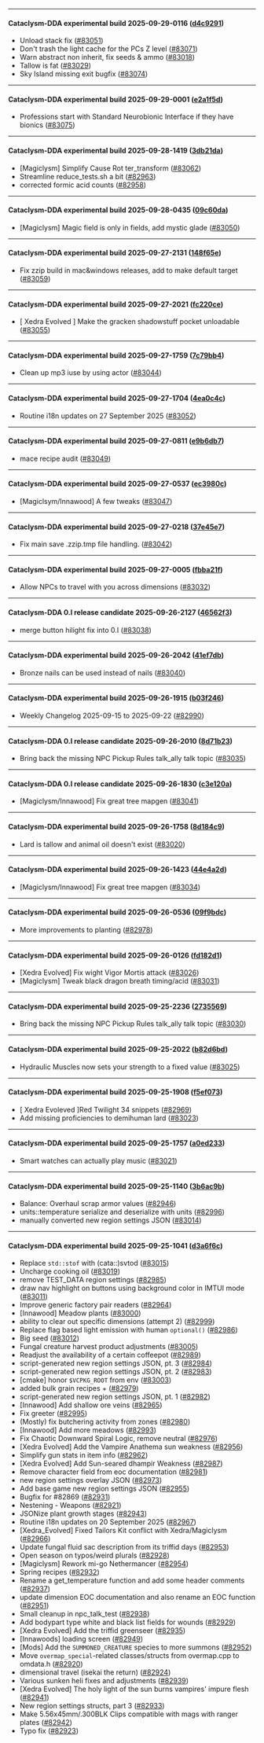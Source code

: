 
---

#### Cataclysm-DDA experimental build 2025-09-29-0116 ([d4c9291](https://github.com/CleverRaven/Cataclysm-DDA/releases/tag/cdda-experimental-2025-09-29-0116))

* Unload stack fix ([#83051](https://github.com/CleverRaven/Cataclysm-DDA/pull/83051))
* Don't trash the light cache for the PCs Z level ([#83071](https://github.com/CleverRaven/Cataclysm-DDA/pull/83071))
* Warn abstract non inherit, fix seeds & ammo ([#83018](https://github.com/CleverRaven/Cataclysm-DDA/pull/83018))
* Tallow is fat ([#83029](https://github.com/CleverRaven/Cataclysm-DDA/pull/83029))
* Sky Island missing exit bugfix ([#83074](https://github.com/CleverRaven/Cataclysm-DDA/pull/83074))

---

#### Cataclysm-DDA experimental build 2025-09-29-0001 ([e2a1f5d](https://github.com/CleverRaven/Cataclysm-DDA/releases/tag/cdda-experimental-2025-09-29-0001))

* Professions start with Standard Neurobionic Interface if they have bionics ([#83075](https://github.com/CleverRaven/Cataclysm-DDA/pull/83075))

---

#### Cataclysm-DDA experimental build 2025-09-28-1419 ([3db21da](https://github.com/CleverRaven/Cataclysm-DDA/releases/tag/cdda-experimental-2025-09-28-1419))

* [Magiclysm] Simplify Cause Rot ter_transform ([#83062](https://github.com/CleverRaven/Cataclysm-DDA/pull/83062))
* Streamline reduce_tests.sh a bit ([#82963](https://github.com/CleverRaven/Cataclysm-DDA/pull/82963))
* corrected formic acid counts ([#82958](https://github.com/CleverRaven/Cataclysm-DDA/pull/82958))

---

#### Cataclysm-DDA experimental build 2025-09-28-0435 ([09c60da](https://github.com/CleverRaven/Cataclysm-DDA/releases/tag/cdda-experimental-2025-09-28-0435))

* [Magiclysm] Magic field is only in fields, add mystic glade ([#83050](https://github.com/CleverRaven/Cataclysm-DDA/pull/83050))

---

#### Cataclysm-DDA experimental build 2025-09-27-2131 ([148f65e](https://github.com/CleverRaven/Cataclysm-DDA/releases/tag/cdda-experimental-2025-09-27-2131))

* Fix zzip build in mac&windows releases, add to make default target ([#83059](https://github.com/CleverRaven/Cataclysm-DDA/pull/83059))

---

#### Cataclysm-DDA experimental build 2025-09-27-2021 ([fc220ce](https://github.com/CleverRaven/Cataclysm-DDA/releases/tag/cdda-experimental-2025-09-27-2021))

* [ Xedra Evolved ] Make the gracken shadowstuff pocket unloadable ([#83055](https://github.com/CleverRaven/Cataclysm-DDA/pull/83055))

---

#### Cataclysm-DDA experimental build 2025-09-27-1759 ([7c79bb4](https://github.com/CleverRaven/Cataclysm-DDA/releases/tag/cdda-experimental-2025-09-27-1759))

* Clean up mp3 iuse by using actor ([#83044](https://github.com/CleverRaven/Cataclysm-DDA/pull/83044))

---

#### Cataclysm-DDA experimental build 2025-09-27-1704 ([4ea0c4c](https://github.com/CleverRaven/Cataclysm-DDA/releases/tag/cdda-experimental-2025-09-27-1704))

* Routine i18n updates on 27 September 2025 ([#83052](https://github.com/CleverRaven/Cataclysm-DDA/pull/83052))

---

#### Cataclysm-DDA experimental build 2025-09-27-0811 ([e9b6db7](https://github.com/CleverRaven/Cataclysm-DDA/releases/tag/cdda-experimental-2025-09-27-0811))

* mace recipe audit ([#83049](https://github.com/CleverRaven/Cataclysm-DDA/pull/83049))

---

#### Cataclysm-DDA experimental build 2025-09-27-0537 ([ec3980c](https://github.com/CleverRaven/Cataclysm-DDA/releases/tag/cdda-experimental-2025-09-27-0537))

* [Magiclsym/Innawood] A few tweaks ([#83047](https://github.com/CleverRaven/Cataclysm-DDA/pull/83047))

---

#### Cataclysm-DDA experimental build 2025-09-27-0218 ([37e45e7](https://github.com/CleverRaven/Cataclysm-DDA/releases/tag/cdda-experimental-2025-09-27-0218))

* Fix main save .zzip.tmp file handling. ([#83042](https://github.com/CleverRaven/Cataclysm-DDA/pull/83042))

---

#### Cataclysm-DDA experimental build 2025-09-27-0005 ([fbba21f](https://github.com/CleverRaven/Cataclysm-DDA/releases/tag/cdda-experimental-2025-09-27-0005))

* Allow NPCs to travel with you across dimensions ([#83032](https://github.com/CleverRaven/Cataclysm-DDA/pull/83032))

---

#### Cataclysm-DDA 0.I release candidate 2025-09-26-2127 ([46562f3](https://github.com/CleverRaven/Cataclysm-DDA/releases/tag/cdda-0.I-2025-09-26-2127))

* merge button hilight fix into 0.I ([#83038](https://github.com/CleverRaven/Cataclysm-DDA/pull/83038))

---

#### Cataclysm-DDA experimental build 2025-09-26-2042 ([41ef7db](https://github.com/CleverRaven/Cataclysm-DDA/releases/tag/cdda-experimental-2025-09-26-2042))

* Bronze nails can be used instead of nails ([#83040](https://github.com/CleverRaven/Cataclysm-DDA/pull/83040))

---

#### Cataclysm-DDA experimental build 2025-09-26-1915 ([b03f246](https://github.com/CleverRaven/Cataclysm-DDA/releases/tag/cdda-experimental-2025-09-26-1915))

* Weekly Changelog 2025-09-15 to 2025-09-22 ([#82990](https://github.com/CleverRaven/Cataclysm-DDA/pull/82990))

---

#### Cataclysm-DDA 0.I release candidate 2025-09-26-2010 ([8d71b23](https://github.com/CleverRaven/Cataclysm-DDA/releases/tag/cdda-0.I-2025-09-26-2010))

* Bring back the missing NPC Pickup Rules talk_ally talk topic ([#83035](https://github.com/CleverRaven/Cataclysm-DDA/pull/83035))

---

#### Cataclysm-DDA 0.I release candidate 2025-09-26-1830 ([c3e120a](https://github.com/CleverRaven/Cataclysm-DDA/releases/tag/cdda-0.I-2025-09-26-1830))

* [Magiclysm/Innawood] Fix great tree mapgen ([#83041](https://github.com/CleverRaven/Cataclysm-DDA/pull/83041))

---

#### Cataclysm-DDA experimental build 2025-09-26-1758 ([8d184c9](https://github.com/CleverRaven/Cataclysm-DDA/releases/tag/cdda-experimental-2025-09-26-1758))

* Lard is tallow and animal oil doesn't exist ([#83020](https://github.com/CleverRaven/Cataclysm-DDA/pull/83020))

---

#### Cataclysm-DDA experimental build 2025-09-26-1423 ([44e4a2d](https://github.com/CleverRaven/Cataclysm-DDA/releases/tag/cdda-experimental-2025-09-26-1423))

* [Magiclysm/Innawood] Fix great tree mapgen ([#83034](https://github.com/CleverRaven/Cataclysm-DDA/pull/83034))

---

#### Cataclysm-DDA experimental build 2025-09-26-0536 ([09f9bdc](https://github.com/CleverRaven/Cataclysm-DDA/releases/tag/cdda-experimental-2025-09-26-0536))

* More improvements to planting ([#82978](https://github.com/CleverRaven/Cataclysm-DDA/pull/82978))

---

#### Cataclysm-DDA experimental build 2025-09-26-0126 ([fd182d1](https://github.com/CleverRaven/Cataclysm-DDA/releases/tag/cdda-experimental-2025-09-26-0126))

* [Xedra Evolved] Fix wight Vigor Mortis attack ([#83026](https://github.com/CleverRaven/Cataclysm-DDA/pull/83026))
* [Magiclysm] Tweak black dragon breath timing/acid ([#83031](https://github.com/CleverRaven/Cataclysm-DDA/pull/83031))

---

#### Cataclysm-DDA experimental build 2025-09-25-2236 ([2735569](https://github.com/CleverRaven/Cataclysm-DDA/releases/tag/cdda-experimental-2025-09-25-2236))

* Bring back the missing NPC Pickup Rules talk_ally talk topic ([#83030](https://github.com/CleverRaven/Cataclysm-DDA/pull/83030))

---

#### Cataclysm-DDA experimental build 2025-09-25-2022 ([b82d6bd](https://github.com/CleverRaven/Cataclysm-DDA/releases/tag/cdda-experimental-2025-09-25-2022))

* Hydraulic Muscles now sets your strength to a fixed value ([#83025](https://github.com/CleverRaven/Cataclysm-DDA/pull/83025))

---

#### Cataclysm-DDA experimental build 2025-09-25-1908 ([f5ef073](https://github.com/CleverRaven/Cataclysm-DDA/releases/tag/cdda-experimental-2025-09-25-1908))

* [ Xedra Evoleved ]Red Twilight 34 snippets ([#82969](https://github.com/CleverRaven/Cataclysm-DDA/pull/82969))
* Add missing proficiencies to demihuman lard ([#83023](https://github.com/CleverRaven/Cataclysm-DDA/pull/83023))

---

#### Cataclysm-DDA experimental build 2025-09-25-1757 ([a0ed233](https://github.com/CleverRaven/Cataclysm-DDA/releases/tag/cdda-experimental-2025-09-25-1757))

* Smart watches can actually play music ([#83021](https://github.com/CleverRaven/Cataclysm-DDA/pull/83021))

---

#### Cataclysm-DDA experimental build 2025-09-25-1140 ([3b6ac9b](https://github.com/CleverRaven/Cataclysm-DDA/releases/tag/cdda-experimental-2025-09-25-1140))

* Balance: Overhaul scrap armor values ([#82946](https://github.com/CleverRaven/Cataclysm-DDA/pull/82946))
* units::temperature serialize and deserialize with units ([#82996](https://github.com/CleverRaven/Cataclysm-DDA/pull/82996))
* manually converted new region settings JSON ([#83014](https://github.com/CleverRaven/Cataclysm-DDA/pull/83014))

---

#### Cataclysm-DDA experimental build 2025-09-25-1041 ([d3a6f6c](https://github.com/CleverRaven/Cataclysm-DDA/releases/tag/cdda-experimental-2025-09-25-1041))

* Replace `std::stof` with (cata::)svtod ([#83015](https://github.com/CleverRaven/Cataclysm-DDA/pull/83015))
* Uncharge cooking oil ([#83019](https://github.com/CleverRaven/Cataclysm-DDA/pull/83019))
* remove TEST_DATA region settings ([#82985](https://github.com/CleverRaven/Cataclysm-DDA/pull/82985))
* draw nav highlight on buttons using background color in IMTUI mode ([#83011](https://github.com/CleverRaven/Cataclysm-DDA/pull/83011))
* Improve generic factory pair readers ([#82964](https://github.com/CleverRaven/Cataclysm-DDA/pull/82964))
* [Innawood] Meadow plants ([#83000](https://github.com/CleverRaven/Cataclysm-DDA/pull/83000))
* ability to clear out specific dimensions (attempt 2) ([#82999](https://github.com/CleverRaven/Cataclysm-DDA/pull/82999))
* Replace flag based light emission with human `optional()` ([#82986](https://github.com/CleverRaven/Cataclysm-DDA/pull/82986))
* Big seed ([#83012](https://github.com/CleverRaven/Cataclysm-DDA/pull/83012))
* Fungal creature harvest product adjustments ([#83005](https://github.com/CleverRaven/Cataclysm-DDA/pull/83005))
* Readjust the availability of a certain coffeepot ([#82989](https://github.com/CleverRaven/Cataclysm-DDA/pull/82989))
* script-generated new region settings JSON, pt. 3 ([#82984](https://github.com/CleverRaven/Cataclysm-DDA/pull/82984))
* script-generated new region settings JSON, pt. 2 ([#82983](https://github.com/CleverRaven/Cataclysm-DDA/pull/82983))
* [cmake] honor `$VCPKG_ROOT` from env ([#83003](https://github.com/CleverRaven/Cataclysm-DDA/pull/83003))
* added bulk grain recipes + ([#82979](https://github.com/CleverRaven/Cataclysm-DDA/pull/82979))
* script-generated new region settings JSON, pt. 1 ([#82982](https://github.com/CleverRaven/Cataclysm-DDA/pull/82982))
* [Innawood] Add shallow ore veins ([#82965](https://github.com/CleverRaven/Cataclysm-DDA/pull/82965))
* Fix greeter ([#82995](https://github.com/CleverRaven/Cataclysm-DDA/pull/82995))
* (Mostly) fix butchering activity from zones ([#82980](https://github.com/CleverRaven/Cataclysm-DDA/pull/82980))
* [Innawood] Add more meadows ([#82993](https://github.com/CleverRaven/Cataclysm-DDA/pull/82993))
* Fix Chaotic Downward Spiral Logic, remove neutral ([#82976](https://github.com/CleverRaven/Cataclysm-DDA/pull/82976))
* [Xedra Evolved] Add the Vampire Anathema sun weakness ([#82956](https://github.com/CleverRaven/Cataclysm-DDA/pull/82956))
* Simplify gun stats in item info ([#82962](https://github.com/CleverRaven/Cataclysm-DDA/pull/82962))
* [Xedra Evolved] Add Sun-seared dhampir Weakness ([#82987](https://github.com/CleverRaven/Cataclysm-DDA/pull/82987))
* Remove character field from eoc documentation ([#82981](https://github.com/CleverRaven/Cataclysm-DDA/pull/82981))
* new region settings overlay JSON ([#82973](https://github.com/CleverRaven/Cataclysm-DDA/pull/82973))
* Add base game new region settings JSON  ([#82955](https://github.com/CleverRaven/Cataclysm-DDA/pull/82955))
* Bugfix for #82869 ([#82931](https://github.com/CleverRaven/Cataclysm-DDA/pull/82931))
* Nestening - Weapons ([#82921](https://github.com/CleverRaven/Cataclysm-DDA/pull/82921))
* JSONize plant growth stages ([#82943](https://github.com/CleverRaven/Cataclysm-DDA/pull/82943))
* Routine i18n updates on 20 September 2025 ([#82967](https://github.com/CleverRaven/Cataclysm-DDA/pull/82967))
* [Xedra_Evolved] Fixed Tailors Kit conflict with Xedra/Magiclysm ([#82966](https://github.com/CleverRaven/Cataclysm-DDA/pull/82966))
* Update fungal fluid sac description from its triffid days ([#82953](https://github.com/CleverRaven/Cataclysm-DDA/pull/82953))
* Open season on typos/weird plurals ([#82928](https://github.com/CleverRaven/Cataclysm-DDA/pull/82928))
* [Magiclysm] Rework mi-go Nethermancer ([#82954](https://github.com/CleverRaven/Cataclysm-DDA/pull/82954))
* Spring recipes ([#82932](https://github.com/CleverRaven/Cataclysm-DDA/pull/82932))
* Rename a get_temperature function and add some header comments ([#82937](https://github.com/CleverRaven/Cataclysm-DDA/pull/82937))
* update dimension EOC documentation and also rename an EOC function ([#82951](https://github.com/CleverRaven/Cataclysm-DDA/pull/82951))
* Small cleanup in npc_talk_test ([#82938](https://github.com/CleverRaven/Cataclysm-DDA/pull/82938))
* Add bodypart type white and black list fields for wounds ([#82929](https://github.com/CleverRaven/Cataclysm-DDA/pull/82929))
* [Xedra Evolved] Add the triffid greenseer ([#82935](https://github.com/CleverRaven/Cataclysm-DDA/pull/82935))
* [Innawoods] loading screen ([#82949](https://github.com/CleverRaven/Cataclysm-DDA/pull/82949))
* [Mods] Add the `SUMMONED_CREATURE` species to more summons ([#82952](https://github.com/CleverRaven/Cataclysm-DDA/pull/82952))
* Move `overmap_special`-related classes/structs from overmap.cpp to omdata.h ([#82920](https://github.com/CleverRaven/Cataclysm-DDA/pull/82920))
* dimensional travel (isekai the return) ([#82924](https://github.com/CleverRaven/Cataclysm-DDA/pull/82924))
* Various sunken heli fixes and adjustments ([#82939](https://github.com/CleverRaven/Cataclysm-DDA/pull/82939))
* [Xedra Evolved] The holy light of the sun burns vampires' impure flesh ([#82941](https://github.com/CleverRaven/Cataclysm-DDA/pull/82941))
* New region settings structs, part 3 ([#82933](https://github.com/CleverRaven/Cataclysm-DDA/pull/82933))
* Make 5.56x45mm/.300BLK Clips compatible with mags with ranger plates ([#82942](https://github.com/CleverRaven/Cataclysm-DDA/pull/82942))
* Typo fix ([#82923](https://github.com/CleverRaven/Cataclysm-DDA/pull/82923))
